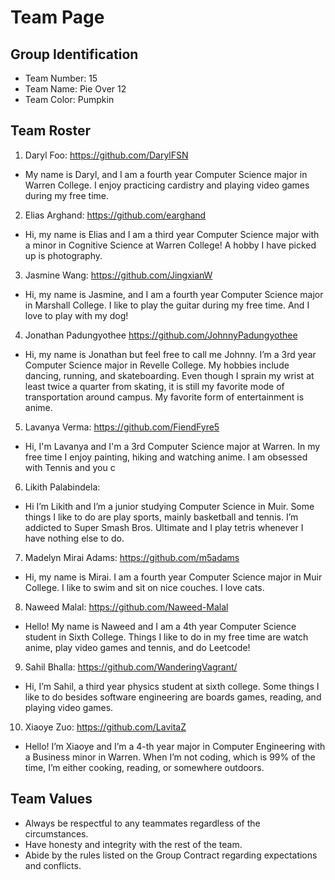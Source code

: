 # Team Page

## Group Identification
- Team Number: 15
- Team Name: Pie Over 12	 
- Team Color: Pumpkin	

## Team Roster
1. Daryl Foo: https://github.com/DarylFSN
- My name is Daryl, and I am a fourth year Computer Science major in Warren College. I enjoy practicing cardistry and playing video games during my free time.

2. Elias Arghand: https://github.com/earghand 
- Hi, my name is Elias and I am a third year Computer Science major with a minor in Cognitive Science at Warren College! A hobby I have picked up is photography.

3. Jasmine Wang: https://github.com/JingxianW  
- Hi, my name is Jasmine, and I am a fourth year Computer Science major in Marshall College. I like to play the guitar during my free time. And I love to play with my dog!

4. Jonathan Padungyothee https://github.com/JohnnyPadungyothee
- Hi, my name is Jonathan but feel free to call me Johnny. I’m a 3rd year Computer Science major in Revelle College. My hobbies include dancing, running, and skateboarding. Even though I sprain my wrist at least twice a quarter from skating, it is still my favorite mode of transportation around campus. My favorite form of entertainment is anime.

5. Lavanya Verma: https://github.com/FiendFyre5
- Hi, I'm Lavanya and I'm a 3rd Computer Science major at Warren. In my free time I enjoy painting, hiking and watching anime. I am obsessed with Tennis and you c

6. Likith Palabindela:
- Hi I’m Likith and I’m a junior studying Computer Science in Muir. Some things I like to do are play sports, mainly basketball and tennis. I’m addicted to Super Smash Bros. Ultimate and I play tetris whenever I have nothing else to do.			

7. Madelyn Mirai Adams: https://github.com/m5adams 
- Hi, my name is Mirai. I am a fourth year Computer Science major in Muir College. I like to swim and sit on nice couches. I love cats.

8. Naweed Malal: https://github.com/Naweed-Malal
- Hello! My name is Naweed and I am a 4th year Computer Science student in Sixth College. Things I like to do in my free time are watch anime,  play video games and tennis, and do Leetcode!

9. Sahil Bhalla: https://github.com/WanderingVagrant/
- Hi, I’m Sahil, a third year physics student at sixth college. Some things I like to do besides software engineering are boards games, reading, and playing video games.

10. Xiaoye Zuo: https://github.com/LavitaZ 
- Hello! I’m Xiaoye and I’m a 4-th year major in Computer Engineering with a Business minor in Warren. When I’m not coding, which is 99% of the time, I’m either cooking, reading, or somewhere outdoors.  

## Team Values
- Always be respectful to any teammates regardless of the circumstances.
- Have honesty and integrity with the rest of the team.
- Abide by the rules listed on the Group Contract regarding expectations and conflicts.

